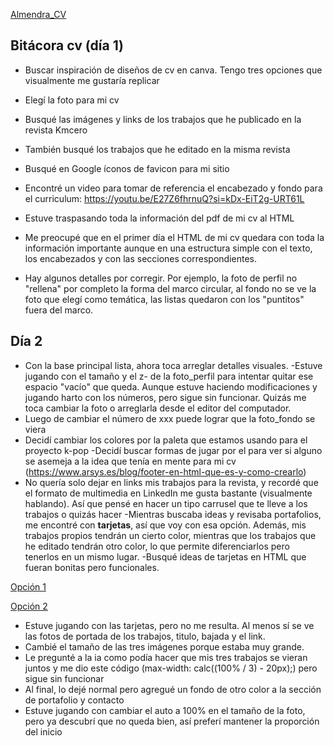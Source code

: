 [Almendra_CV]()

## Bitácora cv (día 1)

- Buscar inspiración de diseños de cv en canva. Tengo tres opciones que visualmente me gustaría replicar 
- Elegí la foto para mi cv 
- Busqué las imágenes y links de los trabajos que he publicado en la revista Kmcero 
- También busqué los trabajos que he editado en la misma revista 
- Busqué en Google íconos de favicon para mi sitio 

- Encontré un video para tomar de referencia el encabezado y fondo para el curriculum: https://youtu.be/E27Z6fhrnuQ?si=kDx-EiT2g-URT61L

- Estuve traspasando toda la información del pdf de mi cv al HTML 
- Me preocupé que en el primer día el HTML de mi cv quedara con toda la información importante aunque en una estructura simple con el texto, los encabezados y con las secciones correspondientes. 
- Hay algunos detalles por corregir. Por ejemplo, la foto de perfil no "rellena" por completo la forma del marco circular, al fondo no se ve la foto que elegí como temática, las listas quedaron con los "puntitos" fuera del marco. 

## Día 2

- Con la base principal lista, ahora toca arreglar detalles visuales. 
-Estuve jugando con el tamaño y el z- de la foto_perfil para intentar quitar ese espacio "vacío" que queda. Aunque estuve haciendo modificaciones y jugando harto con los números, pero sigue sin funcionar. Quizás me toca cambiar la foto o arreglarla desde el editor del computador. 
- Luego de cambiar el número de xxx puede lograr que la foto_fondo se viera
- Decidí cambiar los colores por la paleta que estamos usando para el proyecto k-pop
-Decidí buscar formas de jugar por el <foster> para ver si alguno se asemeja a la idea que tenía en mente para mi cv (https://www.arsys.es/blog/footer-en-html-que-es-y-como-crearlo)
- No quería solo dejar en links mis trabajos para la revista, y recordé que el formato de multimedia en LinkedIn me gusta bastante (visualmente hablando). Así que pensé en hacer un tipo carrusel que te lleve a los trabajos o quizás hacer
-Mientras buscaba ideas y revisaba portafolios, me encontré con **tarjetas**, así que voy con esa opción. Además, mis trabajos propios tendrán un cierto color, mientras que los trabajos que he editado tendrán otro color, lo que permite diferenciarlos pero tenerlos en un mismo lugar. 
-Busqué ideas de tarjetas en HTML que fueran bonitas pero funcionales. 

[Opción 1](https://codigofuente.io/diseno-de-tarjeta-de-estilo-rpg-con-html-css/)

[Opción 2](https://platzi.com/tutoriales/2467-frontend-developer/24774-como-crear-una-tarjeta-personal-con-html-y-css/)

- Estuve jugando con las tarjetas, pero no me resulta. Al menos sí se ve las fotos de portada de los trabajos, titulo, bajada y el link. 
- Cambié el tamaño de las tres imágenes porque estaba muy grande.
- Le pregunté a la ia como podía hacer que mis tres trabajos se vieran juntos y me dio este código (max-width: calc((100% / 3) - 20px);) pero sigue sin funcionar
- Al final, lo dejé normal pero agregué un fondo de otro color a la sección de portafolio y contacto 
- Estuve jugando con cambiar el auto a 100% en el tamaño de la foto, pero ya descubrí que no queda bien, así preferí mantener la proporción del inicio 